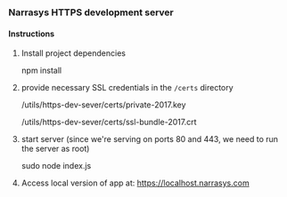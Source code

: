 ### Narrasys HTTPS development server

#### Instructions

1. Install project dependencies 


    npm install

2. provide necessary SSL credentials in the <code>/certs</code> directory


    <client-dir>/utils/https-dev-sever/certs/private-2017.key
    
    <client-dir>/utils/https-dev-sever/certs/ssl-bundle-2017.crt
    
    
3. start server (since we're serving on ports 80 and 443, we need to run the server as root)


    sudo node index.js
    
   
4. Access local version of app at: https://localhost.narrasys.com     
        

